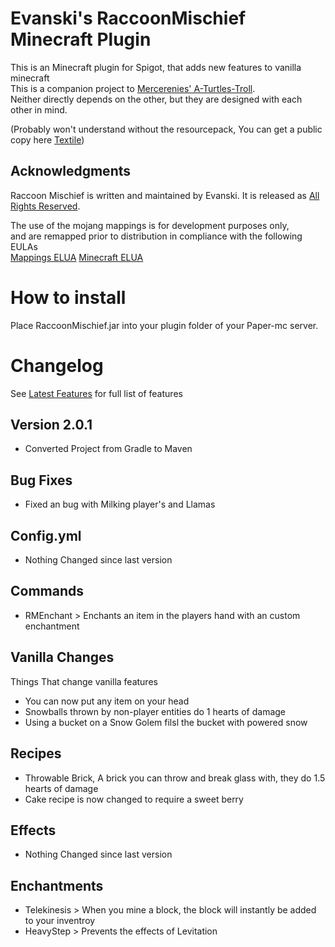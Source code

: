 # Evanski's RaccoonMischief Minecraft Plugin

This is an Minecraft plugin for Spigot, that adds new features to vanilla minecraft  
This is a companion project to [Mercerenies' A-Turtles-Troll](https://github.com/Mercerenies/a-turtles-troll).   
Neither directly depends on the other, but they are designed with each other in mind.

(Probably won't understand without the resourcepack, You can get a public copy here [Textile](https://github.com/EvanSkiStudios/Textile))

## Acknowledgments
Raccoon Mischief is written and maintained by Evanski. It is
released as [All Rights Reserved](LICENSE).

The use of the mojang mappings is for development purposes only,  
and are remapped prior to distribution in compliance with the following EULAs  
[Mappings ELUA](https://gist.github.com/Dinnerbone/07b20a9f02e50a569217df6449cc1185/#file-gistfile1-txt)
[Minecraft ELUA](https://www.minecraft.net/en-us/eula)

# How to install
Place RaccoonMischief.jar into your plugin folder of your Paper-mc server.

# Changelog
See [Latest Features](https://github.com/EvanSkiStudios/Raccoon-Mischief/blob/master/Features/Features_Latest_.md) for full list of features

## Version 2.0.1
* Converted Project from Gradle to Maven

## Bug Fixes
* Fixed an bug with Milking player's and Llamas

## Config.yml
* Nothing Changed since last version

## Commands
* RMEnchant > Enchants an item in the players hand with an custom enchantment

## Vanilla Changes
Things That change vanilla features
* You can now put any item on your head
* Snowballs thrown by non-player entities do 1 hearts of damage
* Using a bucket on a Snow Golem filsl the bucket with powered snow

## Recipes
* Throwable Brick, A brick you can throw and break glass with, they do 1.5 hearts of damage
* Cake recipe is now changed to require a sweet berry

## Effects
* Nothing Changed since last version

## Enchantments
* Telekinesis > When you mine a block, the block will instantly be added to your inventroy
* HeavyStep > Prevents the effects of Levitation 
